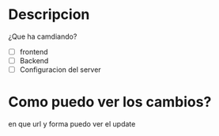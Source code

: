 # Descripcion
¿Que ha camdiando?

- [ ] frontend
- [ ] Backend
- [ ] Configuracion del server

# Como puedo ver los cambios?
en que url y forma puedo ver el update
